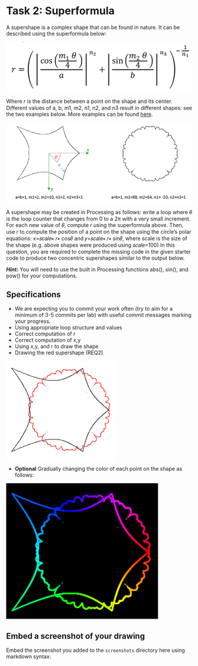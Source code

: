 # Task 2: Superformula

A supershape is a complex shape that can be found in nature. It can be described using the superformula below:

![img3](images/equation.png)

Where 𝑟 is the distance between a point on the shape and its center. Different values of a, b, m1, m2, n1, n2, and n3 result in different shapes: see the two examples below. More examples can be found [here](https://en.wikipedia.org/wiki/Superformula).

![img4](images/supershapes.png)

A supershape may be created in Processing as follows: write a loop where 𝜃 is the loop counter that changes from 0 to a 2π with a very small increment. For each new value of 𝜃, compute 𝑟 using the superformula above. Then, use 𝑟 to compute the position of a point on the shape using the circle’s polar equations:
𝑥=𝑠𝑐𝑎𝑙𝑒∗ 𝑟∗ cos𝜃 and 𝑦=𝑠𝑐𝑎𝑙𝑒∗ 𝑟∗ sin𝜃, 
where scale is the size of the shape (e.g. above shapes were produced using 𝑠𝑐𝑎𝑙𝑒=100)
In this question, you are required to complete the missing code in the given starter code to produce two concentric supershapes similar to the output below.

 ***Hint:*** You will need to use the built in Processing functions abs(), sin(), and pow() for your computations.

## Specifications

- We are expecting you to commit your work often (try to aim for a minimum of 3-5 commits per lab) with useful commit messages marking your progress.
- Using appropriate loop structure and values
- Correct computation of r
- Correct computation of x,y
- Using x,y, and r to draw the shape
- Drawing the red supershape (REQ2)

![img5](images/finalsupershape.png)

- **Optional** Gradually changing the color of each point on the shape as follows:

![img6](images/bonussupershape.png)

## Embed a screenshot of your drawing

Embed the screenshot you added to the `screenshots` directory here using markdown syntax:
